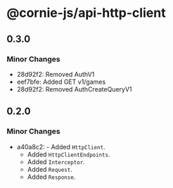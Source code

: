 # @cornie-js/api-http-client

## 0.3.0

### Minor Changes

- 28d92f2: Removed AuthV1
- eef7bfe: Added GET v1/games
- 28d92f2: Removed AuthCreateQueryV1

## 0.2.0

### Minor Changes

- a40a8c2: - Added `HttpClient`.
  - Added `HttpClientEndpoints`.
  - Added `Interceptor`.
  - Added `Request`.
  - Added `Response`.
